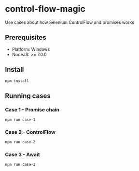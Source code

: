 # control-flow-magic

Use cases about how Selenium ControlFlow and promises works

## Prerequisites

* Platform: Windows
* NodeJS: >= 7.0.0

## Install

```bash
npm install
```

## Running cases

### Case 1 - Promise chain

```bash
npm run case-1
```

### Case 2 - ControlFlow

```bash
npm run case-2
```

### Case 3 - Await

```bash
npm run case-3
```